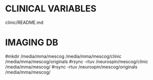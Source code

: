 CLINICAL VARIABLES
==================

clinic/README.md

IMAGING DB
==========

#mkdir /media/mma/mescog /media/mma/mescog/clinic /media/mma/mescog/originals
#rsync -rtuv /neurospin/mescog/clinic /media/mma/mescog/
#rsync -rtuv /neurospin/mescog/originals /media/mma/mescog/




